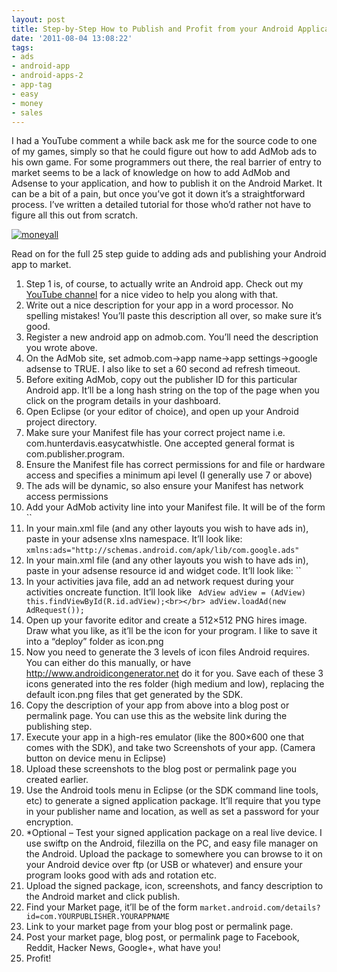 ```yaml
---
layout: post
title: Step-by-Step How to Publish and Profit from your Android Application
date: '2011-08-04 13:08:22'
tags:
- ads
- android-app
- android-apps-2
- app-tag
- easy
- money
- sales
---
```



I had a YouTube comment a while back ask me for the source code to one of my games, simply so that he could figure out how to add AdMob ads to his own game. For some programmers out there, the real barrier of entry to market seems to be a lack of knowledge on how to add AdMob and Adsense to your application, and how to publish it on the Android Market. It can be a bit of a pain, but once you’ve got it down it’s a straightforward process. I’ve written a detailed tutorial for those who’d rather not have to figure all this out from scratch.

[![](http://66.147.244.180/~hunterda/content/images/2011/08/moneyall1-300x225.jpg "moneyall")](http://66.147.244.180/~hunterda/content/images/2011/08/moneyall1.jpg)

Read on for the full 25 step guide to adding ads and publishing your Android app to market.

1. Step 1 is, of course, to actually write an Android app. Check out my [YouTube channel](http://www.youtube.com/huntergdavis) for a nice video to help you along with that.
2. Write out a nice description for your app in a word processor. No spelling mistakes! You’ll paste this description all over, so make sure it’s good.
3. Register a new android app on admob.com. You’ll need the description you wrote above.
4. On the AdMob site, set admob.com->app name->app settings->google adsense to TRUE. I also like to set a 60 second ad refresh timeout.
5. Before exiting AdMob, copy out the publisher ID for this particular Android app. It’ll be a long hash string on the top of the page when you click on the program details in your dashboard.
6. Open Eclipse (or your editor of choice), and open up your Android project directory.
7. Make sure your Manifest file has your correct project name i.e. com.hunterdavis.easycatwhistle. One accepted general format is com.publisher.program.
8. Ensure the Manifest file has correct permissions for and file or hardware access and specifies a minimum api level (I generally use 7 or above)
9. The ads will be dynamic, so also ensure your Manifest has network access permissions
10. Add your AdMob activity line into your Manifest file. It will be of the form ``
11. In your main.xml file (and any other layouts you wish to have ads in), paste in your adsense xlns namespace. It’ll look like: `xmlns:ads="http://schemas.android.com/apk/lib/com.google.ads"`
12. In your main.xml file (and any other layouts you wish to have ads in), paste in your adsense resource id and widget code. It’ll look like: ``
13. In your activities java file, add an ad network request during your activities oncreate function. It’ll look like ```
AdView adView = (AdView) this.findViewById(R.id.adView);<br></br>
		adView.loadAd(new AdRequest());```
14. Open up your favorite editor and create a 512×512 PNG hires image. Draw what you like, as it’ll be the icon for your program. I like to save it into a “deploy” folder as icon.png
15. Now you need to generate the 3 levels of icon files Android requires. You can either do this manually, or have http://www.androidicongenerator.net do it for you. Save each of these 3 icons generated into the res folder (high medium and low), replacing the default icon.png files that get generated by the SDK.
16. Copy the description of your app from above into a blog post or permalink page. You can use this as the website link during the publishing step.
17. Execute your app in a high-res emulator (like the 800×600 one that comes with the SDK), and take two Screenshots of your app. (Camera button on device menu in Eclipse)
18. Upload these screenshots to the blog post or permalink page you created earlier.
19. Use the Android tools menu in Eclipse (or the SDK command line tools, etc) to generate a signed application package. It’ll require that you type in your publisher name and location, as well as set a password for your encryption.
20. *Optional – Test your signed application package on a real live device. I use swiftp on the Android, filezilla on the PC, and easy file manager on the Android. Upload the package to somewhere you can browse to it on your Android device over ftp (or USB or whatever) and ensure your program looks good with ads and rotation etc.
21. Upload the signed package, icon, screenshots, and fancy description to the Android market and click publish.
22. Find your Market page, it’ll be of the form `market.android.com/details?id=com.YOURPUBLISHER.YOURAPPNAME`
23. Link to your market page from your blog post or permalink page.
24. Post your market page, blog post, or permalink page to Facebook, Reddit, Hacker News, Google+, what have you!
25. Profit!


